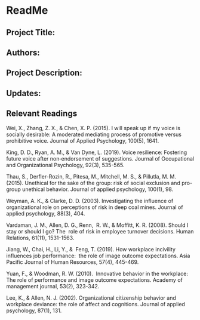 # ReadMe

## Project Title:

## Authors: 

## Project Description:


## Updates:





## Relevant Readings

Wei, X., Zhang, Z. X., & Chen, X. P. (2015). I will speak up if my voice is socially desirable: A moderated mediating process of promotive versus prohibitive voice. Journal of Applied Psychology, 100(5), 1641.

King, D. D., Ryan, A. M., & Van Dyne, L. (2019). Voice resilience: Fostering future voice after non‐endorsement of suggestions. Journal of Occupational and Organizational Psychology, 92(3), 535-565.

Thau, S., Derfler-Rozin, R., Pitesa, M., Mitchell, M. S., & Pillutla, M. M. (2015). Unethical for the sake of the group: risk of social exclusion and pro-group unethical behavior. Journal of applied psychology, 100(1), 98.

Weyman, A. K., & Clarke, D. D. (2003). Investigating the influence of organizational role on perceptions of risk in deep coal mines. Journal of applied psychology, 88(3), 404.

Vardaman, J. M., Allen, D. G., Renn,  R. W., & Moffitt, K. R. (2008). Should I stay or should I go? The  role of risk in employee turnover decisions. Human Relations, 61(11), 1531-1563.

Jiang, W., Chai, H., Li, Y., &  Feng, T. (2019). How workplace incivility influences job performance:  the role of image outcome expectations. Asia Pacific Journal of Human Resources, 57(4), 445-469.

Yuan, F., & Woodman, R. W. (2010).  Innovative behavior in the workplace: The role of performance and image outcome expectations. Academy of management journal, 53(2), 323-342.

Lee, K., & Allen, N. J. (2002). Organizational citizenship behavior and workplace deviance: the role of affect and cognitions. Journal of applied psychology, 87(1), 131.
